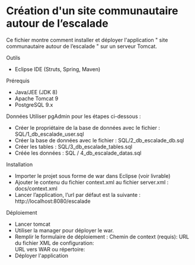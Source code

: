# Création d'un site communautaire autour de l’escalade

Ce fichier montre comment installer et déployer l'application " site communautaire autour de l’escalade " sur un serveur Tomcat.

Outils
- Eclipse IDE (Struts, Spring, Maven)

Prérequis
- Java/JEE (JDK 8) 
- Apache Tomcat 9 
- PostgreSQL 9.x

Données
Utiliser pgAdmin pour les étapes ci-dessous :
- Créer le propriétaire de la base de données avec le fichier : SQL/1_db_escalade_user.sql
- Créer la base de données avec le fichier : SQL/2_db_escalade_db.sql
- Créer les tables : SQL/3_db_escalade_tables.sql
- Créée les données : SQL / 4_db_escalade_datas.sql

Installation
-	Importer le projet sous forme de war dans Eclipse (voir livrable)
-	Ajouter le contenu du fichier context.xml au fichier server.xml : docs/context.xml
-	 Lancer l’application, l’url par défaut est la suivante : http://localhost:8080/escalade

Déploiement
-	Lancer tomcat 
-	Utiliser la manager pour déployer le war.
-	Remplir le formulaire de déploiement :
Chemin de context (requis):	
URL du fichier XML de configuration:	
URL vers WAR ou répertoire:
-	Déployer l'application  

